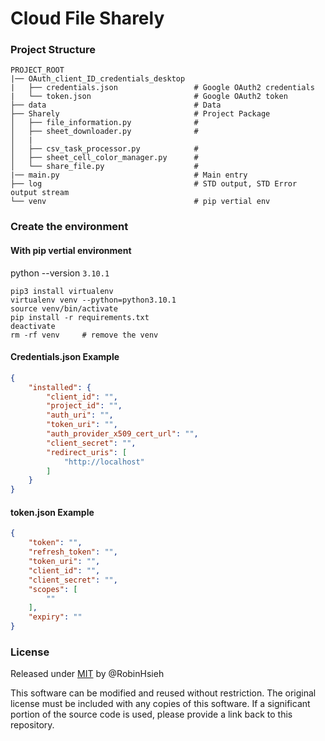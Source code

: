# Cloud File Sharely

### Project Structure
```
PROJECT_ROOT
|── OAuth_client_ID_credentials_desktop
|   ├── credentials.json                 # Google OAuth2 credentials
|   └── token.json                       # Google OAuth2 token
├── data                                 # Data
├── Sharely                              # Project Package
│   ├── file_information.py              #
│   ├── sheet_downloader.py              # 
│   |
│   ├── csv_task_processor.py            #
│   ├── sheet_cell_color_manager.py      # 
│   └── share_file.py                    # 
|── main.py                              # Main entry
├── log                                  # STD output, STD Error output stream
└── venv                                 # pip vertial env
```


### Create the environment

#### With pip vertial environment
python --version `3.10.1`
```
pip3 install virtualenv
virtualenv venv --python=python3.10.1
source venv/bin/activate
pip install -r requirements.txt
deactivate
rm -rf venv     # remove the venv
```

#### Credentials.json Example 
```json
{
    "installed": {
        "client_id": "",
        "project_id": "",
        "auth_uri": "",
        "token_uri": "",
        "auth_provider_x509_cert_url": "",
        "client_secret": "",
        "redirect_uris": [
            "http://localhost"
        ]
    }
}
```

#### token.json Example 
```json
{
    "token": "",
    "refresh_token": "",
    "token_uri": "",
    "client_id": "",
    "client_secret": "",
    "scopes": [
        ""
    ],
    "expiry": ""
}
```

### License
Released under [MIT](./LICENSE) by @RobinHsieh 

This software can be modified and reused without restriction.
The original license must be included with any copies of this software.
If a significant portion of the source code is used, please provide a link back to this repository.